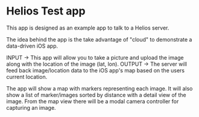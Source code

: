 Helios Test app
===============

This app is designed as an example app to talk to a Helios server.

The idea behind the app is the take advantage of "cloud" to demonstrate a data-driven iOS app.

INPUT -> This app will allow you to take a picture and upload the image along with the location of the image (lat, lon).
OUTPUT -> The server will feed back image/location data to the iOS app's map based on the users current location.

The app will show a map with markers representing each image. It will also show a list of marker/images sorted by distance with a detail view of the image. From the map view there will be a modal camera controller for capturing an image.
